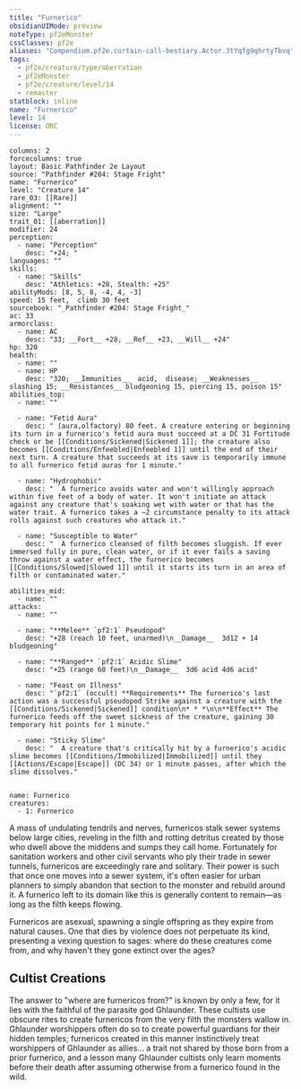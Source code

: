 ```yaml
---
title: "Furnerico"
obsidianUIMode: preview
noteType: pf2eMonster
cssClasses: pf2e
aliases: "Compendium.pf2e.curtain-call-bestiary.Actor.3tYqfg9qhrtyTbvq" 
tags:
  - pf2e/creature/type/aberration
  - pf2eMonster
  - pf2e/creature/level/14
  - remaster
statblock: inline
name: "Furnerico"
level: 14
license: ORC
---
```


```statblock
columns: 2
forcecolumns: true
layout: Basic Pathfinder 2e Layout
source: "Pathfinder #204: Stage Fright"
name: "Furnerico"
level: "Creature 14"
rare_03: [[Rare]]
alignment: ""
size: "Large"
trait_01: [[aberration]]
modifier: 24
perception:
  - name: "Perception"
    desc: "+24; "
languages: ""
skills:
  - name: "Skills"
    desc: "Athletics: +28, Stealth: +25"
abilityMods: [8, 5, 8, -4, 4, -3]
speed: 15 feet,  climb 30 feet
sourcebook: "_Pathfinder #204: Stage Fright_"
ac: 33
armorclass:
  - name: AC
    desc: "33; __Fort__ +28, __Ref__ +23, __Will__ +24"
hp: 320
health:
  - name: ""
  - name: HP
    desc: "320; __Immunities__  acid,  disease; __Weaknesses__ slashing 15; __Resistances__ bludgeoning 15, piercing 15, poison 15"
abilities_top:
  - name: ""

  - name: "Fetid Aura"
    desc: " (aura,olfactory) 80 feet. A creature entering or beginning its turn in a furnerico's fetid aura must succeed at a DC 31 Fortitude check or be [[Conditions/Sickened|Sickened 1]]; the creature also becomes [[Conditions/Enfeebled|Enfeebled 1]] until the end of their next turn. A creature that succeeds at its save is temporarily immune to all furnerico fetid auras for 1 minute."

  - name: "Hydrophobic"
    desc: "  A furnerico avoids water and won't willingly approach within five feet of a body of water. It won't initiate an attack against any creature that's soaking wet with water or that has the water trait. A furnerico takes a –2 circumstance penalty to its attack rolls against such creatures who attack it."

  - name: "Susceptible to Water"
    desc: "  A furnerico cleansed of filth becomes sluggish. If ever immersed fully in pure, clean water, or if it ever fails a saving throw against a water effect, the furnerico becomes [[Conditions/Slowed|Slowed 1]] until it starts its turn in an area of filth or contaminated water."

abilities_mid:
  - name: ""
attacks:
  - name: ""

  - name: "**Melee** `pf2:1` Pseudopod"
    desc: "+28 (reach 10 feet, unarmed)\n__Damage__  3d12 + 14 bludgeoning"

  - name: "**Ranged** `pf2:1` Acidic Slime"
    desc: "+25 (range 60 feet)\n__Damage__  3d6 acid 4d6 acid"

  - name: "Feast on Illness"
    desc: "`pf2:1` (occult) **Requirements** The furnerico's last action was a successful pseudopod Strike against a creature with the [[Conditions/Sickened|Sickened]] condition\n* * *\n\n**Effect** The furnerico feeds off the sweet sickness of the creature, gaining 30 temporary hit points for 1 minute."

  - name: "Sticky Slime"
    desc: "  A creature that's critically hit by a furnerico's acidic slime becomes [[Conditions/Immobilized|Immobilized]] until they [[Actions/Escape|Escape]] (DC 34) or 1 minute passes, after which the slime dissolves."
 
```

```encounter-table
name: Furnerico
creatures:
  - 1: Furnerico
```



A mass of undulating tendrils and nerves, furnericos stalk sewer systems below large cities, reveling in the filth and rotting detritus created by those who dwell above the middens and sumps they call home. Fortunately for sanitation workers and other civil servants who ply their trade in sewer tunnels, furnericos are exceedingly rare and solitary. Their power is such that once one moves into a sewer system, it's often easier for urban planners to simply abandon that section to the monster and rebuild around it. A furnerico left to its domain like this is generally content to remain—as long as the filth keeps flowing.

Furnericos are asexual, spawning a single offspring as they expire from natural causes. One that dies by violence does not perpetuate its kind, presenting a vexing question to sages: where do these creatures come from, and why haven't they gone extinct over the ages?

## Cultist Creations

The answer to "where are furnericos from?" is known by only a few, for it lies with the faithful of the parasite god Ghlaunder. These cultists use obscure rites to create furnericos from the very filth the monsters wallow in. Ghlaunder worshippers often do so to create powerful guardians for their hidden temples; furnericos created in this manner instinctively treat worshippers of Ghlaunder as allies... a trait not shared by those born from a prior furnerico, and a lesson many Ghlaunder cultists only learn moments before their death after assuming otherwise from a furnerico found in the wild.
